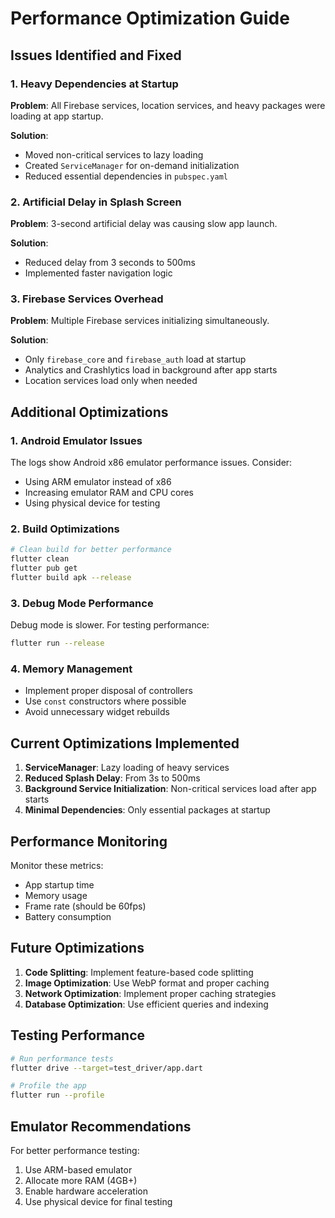 # Performance Optimization Guide

## Issues Identified and Fixed

### 1. Heavy Dependencies at Startup
**Problem**: All Firebase services, location services, and heavy packages were loading at app startup.

**Solution**: 
- Moved non-critical services to lazy loading
- Created `ServiceManager` for on-demand initialization
- Reduced essential dependencies in `pubspec.yaml`

### 2. Artificial Delay in Splash Screen
**Problem**: 3-second artificial delay was causing slow app launch.

**Solution**: 
- Reduced delay from 3 seconds to 500ms
- Implemented faster navigation logic

### 3. Firebase Services Overhead
**Problem**: Multiple Firebase services initializing simultaneously.

**Solution**:
- Only `firebase_core` and `firebase_auth` load at startup
- Analytics and Crashlytics load in background after app starts
- Location services load only when needed

## Additional Optimizations

### 1. Android Emulator Issues
The logs show Android x86 emulator performance issues. Consider:
- Using ARM emulator instead of x86
- Increasing emulator RAM and CPU cores
- Using physical device for testing

### 2. Build Optimizations
```bash
# Clean build for better performance
flutter clean
flutter pub get
flutter build apk --release
```

### 3. Debug Mode Performance
Debug mode is slower. For testing performance:
```bash
flutter run --release
```

### 4. Memory Management
- Implement proper disposal of controllers
- Use `const` constructors where possible
- Avoid unnecessary widget rebuilds

## Current Optimizations Implemented

1. **ServiceManager**: Lazy loading of heavy services
2. **Reduced Splash Delay**: From 3s to 500ms
3. **Background Service Initialization**: Non-critical services load after app starts
4. **Minimal Dependencies**: Only essential packages at startup

## Performance Monitoring

Monitor these metrics:
- App startup time
- Memory usage
- Frame rate (should be 60fps)
- Battery consumption

## Future Optimizations

1. **Code Splitting**: Implement feature-based code splitting
2. **Image Optimization**: Use WebP format and proper caching
3. **Network Optimization**: Implement proper caching strategies
4. **Database Optimization**: Use efficient queries and indexing

## Testing Performance

```bash
# Run performance tests
flutter drive --target=test_driver/app.dart

# Profile the app
flutter run --profile
```

## Emulator Recommendations

For better performance testing:
1. Use ARM-based emulator
2. Allocate more RAM (4GB+)
3. Enable hardware acceleration
4. Use physical device for final testing 